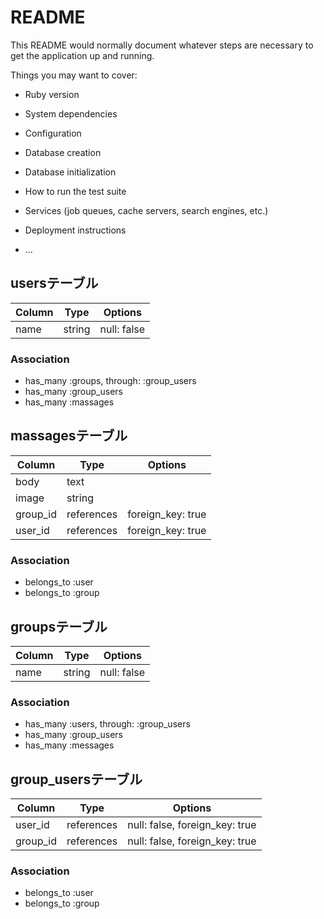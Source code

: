 # README

This README would normally document whatever steps are necessary to get the
application up and running.

Things you may want to cover:

* Ruby version

* System dependencies

* Configuration

* Database creation

* Database initialization

* How to run the test suite

* Services (job queues, cache servers, search engines, etc.)

* Deployment instructions

* ...
## usersテーブル

|Column|Type|Options|
|------|----|-------|
|name|string|null: false|

### Association
- has_many :groups, through: :group_users
- has_many :group_users
- has_many :massages

## massagesテーブル

|Column|Type|Options|
|------|----|-------|
|body|text||
|image|string||
|group_id|references|foreign_key: true|
|user_id|references|foreign_key: true|

### Association
- belongs_to :user
- belongs_to :group

## groupsテーブル

|Column|Type|Options|
|------|----|-------|
|name|string|null: false|

### Association
- has_many :users, through: :group_users
- has_many :group_users
- has_many :messages

## group_usersテーブル

|Column|Type|Options|
|------|----|-------|
|user_id|references|null: false, foreign_key: true|
|group_id|references|null: false, foreign_key: true|

### Association
- belongs_to :user
- belongs_to :group